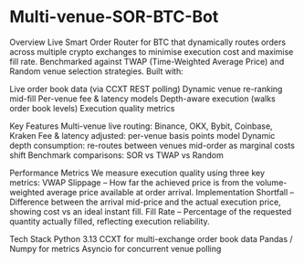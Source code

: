 # Multi-venue-SOR-BTC-Bot

Overview
Live Smart Order Router for BTC that dynamically routes orders across multiple crypto exchanges to minimise execution cost and maximise fill rate.
Benchmarked against TWAP (Time-Weighted Average Price) and Random venue selection strategies.
Built with:

Live order book data (via CCXT REST polling)
Dynamic venue re-ranking mid-fill
Per-venue fee & latency models
Depth-aware execution (walks order book levels)
Execution quality metrics

Key Features
Multi-venue live routing: Binance, OKX, Bybit, Coinbase, Kraken
Fee & latency adjusted: per-venue basis points model
Dynamic depth consumption: re-routes between venues mid-order as marginal costs shift
Benchmark comparisons: SOR vs TWAP vs Random

Performance Metrics
We measure execution quality using three key metrics:
VWAP Slippage – How far the achieved price is from the volume-weighted average price available at order arrival.
Implementation Shortfall – Difference between the arrival mid-price and the actual execution price, showing cost vs an ideal instant fill.
Fill Rate – Percentage of the requested quantity actually filled, reflecting execution reliability.

Tech Stack
Python 3.13
CCXT for multi-exchange order book data
Pandas / Numpy for metrics
Asyncio for concurrent venue polling
